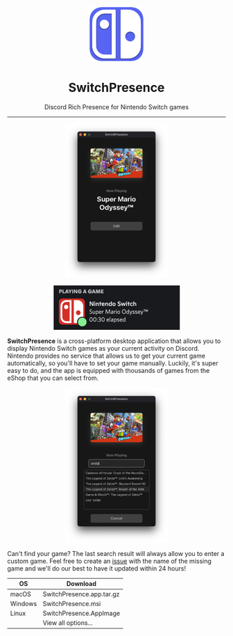 <p align="center">
    <img src="src-tauri/icons/icon.png" alt="SwitchPresence" width="128" height="128"
    />
</p>

<h1 align="center">
    SwitchPresence
</h1>

<p align="center">
    Discord Rich Presence for Nintendo Switch games
</p>

---

<p align="center">
    <img src="static/preview.png" alt="UI" width="236" height="356">
</p>

<p align="center">
    <img src="static/discord.png" alt="Discord Activity" width="291" height="102">
</p>

**SwitchPresence** is a cross-platform desktop application that allows you to display Nintendo Switch games as your current activity on Discord. Nintendo provides no service that allows us to get your current game automatically, so you'll have to set your game manually. Luckily, it's super easy to do, and the app is equipped with thousands of games from the eShop that you can select from.

<p align="center">
    <img src="static/preview2.png" alt="UI for editing" width="236" height="356">
</p>

Can't find your game? The last search result will always allow you to enter a custom game. Feel free to create an [issue](https://github.com/dilanx/switchpresence/issues) with the name of the missing game and we'll do our best to have it updated within 24 hours!

| OS      | Download                  |
| ------- | ------------------------- |
| macOS   | SwitchPresence.app.tar.gz |
| Windows | SwitchPresence.msi        |
| Linux   | SwitchPresence.AppImage   |
|         | View all options...       |
